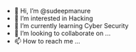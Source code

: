 - 👋 Hi, I’m @sudeepmanure
- 👀 I’m interested in Hacking
- 🌱 I’m currently learning Cyber Security 
- 💞️ I’m looking to collaborate on ...
- 📫 How to reach me ...

<!---
sudeepmanure/sudeepmanure is a ✨ special ✨ repository because its `README.md` (this file) appears on your GitHub profile.
You can click the Preview link to take a look at your changes.
--->
